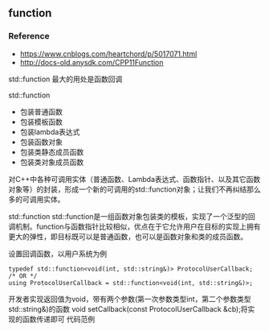 ## function

### Reference
- https://www.cnblogs.com/heartchord/p/5017071.html
- http://docs-old.anysdk.com/CPP11Function

std::function 最大的用处是函数回调

std::function
- 包装普通函数
- 包装模板函数
- 包装lambda表达式
- 包装函数对象
- 包装类静态成员函数
- 包装类对象成员函数

对C++中各种可调用实体（普通函数、Lambda表达式、函数指针、以及其它函数对象等）的封装，形成一个新的可调用的std::function对象；让我们不再纠结那么多的可调用实体。

std::function
std::function是一组函数对象包装类的模板，实现了一个泛型的回调机制。function与函数指针比较相似，优点在于它允许用户在目标的实现上拥有更大的弹性，即目标既可以是普通函数，也可以是函数对象和类的成员函数。

设置回调函数，以用户系统为例
```
typedef std::function<void(int, std::string&)> ProtocolUserCallback;
/* OR */
using ProtocolUserCallback = std::function<void(int, std::string&)>;
```
开发者实现返回值为void，带有两个参数(第一次参数类型int，第二个参数类型std::string&)的函数
void setCallback(const ProtocolUserCallback &cb);将实现的函数传递即可
代码范例
